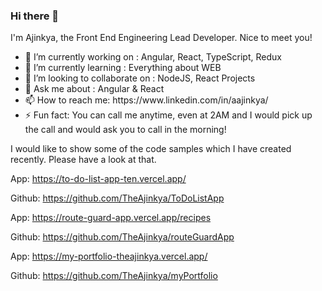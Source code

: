 ### Hi there 👋

I'm Ajinkya, the Front End Engineering Lead Developer. Nice to meet you!

  <ul>
      <li>🔭 I’m currently working on : Angular, React, TypeScript, Redux</li>
      <li>🌱 I’m currently learning : Everything about WEB</li>
      <li>👯 I’m looking to collaborate on : NodeJS, React Projects</li>
      <li>💬 Ask me about : Angular & React</li>
      <li>📫 How to reach me: https://www.linkedin.com/in/aajinkya/ </li>
      <li>⚡ Fun fact: You can call me anytime, even at 2AM and I would pick up the call and would ask you to call in the morning! </li>
      </li>
    </ul>

I would like to show some of the code samples which I have created recently. Please have a look at that.

 

App: https://to-do-list-app-ten.vercel.app/

Github: https://github.com/TheAjinkya/ToDoListApp

 

App: https://route-guard-app.vercel.app/recipes

Github: https://github.com/TheAjinkya/routeGuardApp

 

App: https://my-portfolio-theajinkya.vercel.app/

Github: https://github.com/TheAjinkya/myPortfolio

